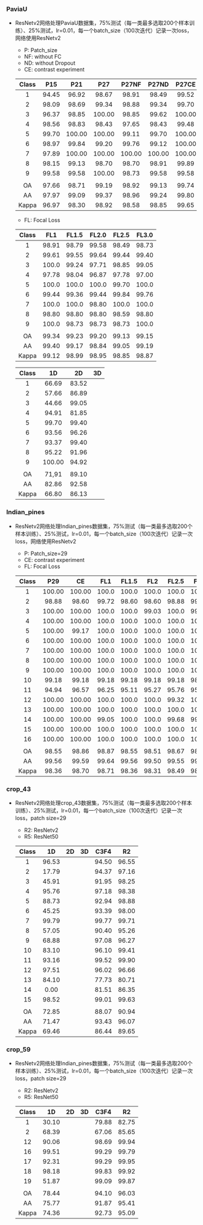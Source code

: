 ### PaviaU

- ResNetv2网络处理PaviaU数据集，75%测试（每一类最多选取200个样本训练）、25%测试，lr=0.01，每一个batch_size（100次迭代）记录一次loss，网络使用ResNetv2

  - P: Patch_size
  - NF: without FC
  - ND: without Dropout
  - CE: contrast experiment

  | Class |  P15  |  P21   |  P27   | P27NF  | P27ND  | P27CE  |
  | :---: | :---: | :----: | :----: | :----: | :----: | :----: |
  |   1   | 94.45 | 96.92  | 98.67  | 98.91  | 98.49  | 99.52  |
  |   2   | 98.09 | 98.69  | 99.34  | 98.88  | 99.34  | 99.70  |
  |   3   | 96.37 | 98.85  | 100.00 | 98.85  | 99.62  | 100.00 |
  |   4   | 98.56 | 98.83  | 98.43  | 97.65  | 98.43  | 99.48  |
  |   5   | 99.70 | 100.00 | 100.00 | 99.11  | 99.70  | 100.00 |
  |   6   | 98.97 | 99.84  | 99.20  | 99.76  | 99.12  | 100.00 |
  |   7   | 97.89 | 100.00 | 100.00 | 100.00 | 100.00 | 100.00 |
  |   8   | 98.15 | 99.13  | 98.70  | 98.70  | 98.91  | 99.89  |
  |   9   | 99.58 | 99.58  | 100.00 | 98.73  | 99.58  | 99.58  |
  |       |       |        |        |        |        |        |
  |  OA   | 97.66 | 98.71  | 99.19  | 98.92  | 99.13  | 99.74  |
  |  AA   | 97.97 | 99.09  | 99.37  | 98.96  | 99.24  | 99.80  |
  | Kappa | 96.97 | 98.30  | 98.92  | 98.58  | 98.85  | 99.65  |

  - FL: Focal Loss
  
  | Class |  FL1  | FL1.5 | FL2.0 | FL2.5 | FL3.0 |
  | :---: | :---: | :---: | :---: | :---: | :---: |
  |   1   | 98.91 | 98.79 | 99.58 | 98.49 | 98.73 |
  |   2   | 99.61 | 99.55 | 99.64 | 99.44 | 99.40 |
  |   3   | 100.0 | 99.24 | 97.71 | 98.85 | 99.05 |
  |   4   | 97.78 | 98.04 | 96.87 | 97.78 | 97.00 |
  |   5   | 100.0 | 100.0 | 100.0 | 99.70 | 100.0 |
  |   6   | 99.44 | 99.36 | 99.44 | 99.84 | 99.76 |
  |   7   | 100.0 | 100.0 | 98.80 | 100.0 | 100.0 |
  |   8   | 98.80 | 98.80 | 98.80 | 98.59 | 98.80 |
  |   9   | 100.0 | 98.73 | 98.73 | 98.73 | 100.0 |
  |       |       |       |       |       |       |
  |  OA   | 99.34 | 99.23 | 99.20 | 99.13 | 99.15 |
  |  AA   | 99.40 | 99.17 | 98.84 | 99.05 | 99.19 |
  | Kappa | 99.12 | 98.99 | 98.95 | 98.85 | 98.87 |

  

  | Class |   1D   |  2D   |  3D  |
  | :---: | :----: | :---: | :--: |
  |   1   | 66.69  | 83.52 |      |
  |   2   | 57.66  | 86.89 |      |
  |   3   | 44.66  | 99.05 |      |
  |   4   | 94.91  | 81.85 |      |
  |   5   | 99.70  | 99.40 |      |
  |   6   | 93.56  | 96.26 |      |
  |   7   | 93.37  | 99.40 |      |
  |   8   | 95.22  | 91.96 |      |
  |   9   | 100.00 | 94.92 |      |
  |       |        |       |      |
  |  OA   | 71,91  | 89.10 |      |
  |  AA   | 82.86  | 92.58 |      |
  | Kappa | 66.80  | 86.13 |      |

  



### Indian_pines

- ResNetv2网络处理Indian_pines数据集，75%测试（每一类最多选取200个样本训练）、25%测试，lr=0.01，每一个batch_size（100次迭代）记录一次loss，网络使用ResNetv2

  - P: Patch_size=29
  - CE: contrast experiment
  - FL: Focal Loss

  | Class |  P29   |   CE   |  FL1  | FL1.5 |  FL2  | FL2.5 |  FL3  |
  | :---: | :----: | :----: | :---: | :---: | :---: | :---: | :---: |
  |   1   | 100.00 | 100.00 | 100.0 | 100.0 | 100.0 | 100.0 | 100.0 |
  |   2   | 98.88  | 98.60  | 99.72 | 98.60 | 98.60 | 98.88 | 99.16 |
  |   3   | 100.00 | 100.00 | 100.0 | 100.0 | 99.03 | 100.0 | 99.03 |
  |   4   | 100.00 | 100.00 | 100.0 | 100.0 | 100.0 | 100.0 | 100.0 |
  |   5   | 100.00 | 99.17  | 100.0 | 100.0 | 100.0 | 100.0 | 100.0 |
  |   6   | 100.00 | 100.00 | 100.0 | 100.0 | 100.0 | 100.0 | 100.0 |
  |   7   | 100.00 | 100.00 | 100.0 | 100.0 | 100.0 | 100.0 | 100.0 |
  |   8   | 100.00 | 100.00 | 100.0 | 100.0 | 100.0 | 100.0 | 100.0 |
  |   9   | 100.00 | 100.00 | 100.0 | 100.0 | 100.0 | 100.0 | 100.0 |
  |  10   | 99.18  | 99.18  | 99.18 | 99.18 | 99.18 | 99.18 | 98.77 |
  |  11   | 94.94  | 96.57  | 96.25 | 95.11 | 95.27 | 95.76 | 95.92 |
  |  12   | 100.00 | 100.00 | 100.0 | 100.0 | 100.0 | 99.32 | 100.0 |
  |  13   | 100.00 | 100.00 | 100.0 | 100.0 | 100.0 | 100.0 | 100.0 |
  |  14   | 100.00 | 100.00 | 99.05 | 100.0 | 100.0 | 99.68 | 99.68 |
  |  15   | 100.00 | 100.00 | 100.0 | 100.0 | 100.0 | 100.0 | 100.0 |
  |  16   | 100.00 | 100.00 | 100.0 | 100.0 | 100.0 | 100.0 | 100.0 |
  |       |        |        |       |       |       |       |       |
  |  OA   | 98.55  | 98.86  | 98.87 | 98.55 | 98.51 | 98.67 | 98.67 |
  |  AA   | 99.56  | 99.59  | 99.64 | 99.56 | 99.50 | 99.55 | 99.54 |
  | Kappa | 98.36  | 98.70  | 98.71 | 98.36 | 98.31 | 98.49 | 98.49 |

### crop_43

- ResNetv2网络处理crop_43数据集，75%测试（每一类最多选取200个样本训练）、25%测试，lr=0.01，每一个batch_size（100次迭代）记录一次loss，patch size=29

  - R2: ResNetv2
  - R5: ResNet50

  | Class |  1D   |  2D  |  3D  | C3F4  |  R2   |
  | :---: | :---: | :--: | :--: | :---: | :---: |
  |   1   | 96.53 |      |      | 94.50 | 96.55 |
  |   2   | 17.79 |      |      | 94.37 | 97.16 |
  |   3   | 45.91 |      |      | 91.95 | 98.25 |
  |   4   | 95.76 |      |      | 97.18 | 98.38 |
  |   5   | 88.73 |      |      | 92.94 | 98.88 |
  |   6   | 45.25 |      |      | 93.39 | 98.00 |
  |   7   | 99.79 |      |      | 99.77 | 99.71 |
  |   8   | 57.05 |      |      | 90.40 | 95.26 |
  |   9   | 68.88 |      |      | 97.08 | 96.27 |
  |  10   | 83.10 |      |      | 96.10 | 99.41 |
  |  11   | 93.16 |      |      | 99.52 | 99.90 |
  |  12   | 97.51 |      |      | 96.02 | 96.66 |
  |  13   | 84.10 |      |      | 77.73 | 80.71 |
  |  14   | 0.00  |      |      | 81.51 | 86.35 |
  |  15   | 98.52 |      |      | 99.01 | 99.63 |
  |       |       |      |      |       |       |
  |  OA   | 72.85 |      |      | 88.07 | 90.94 |
  |  AA   | 71.47 |      |      | 93.43 | 96.07 |
  | Kappa | 69.46 |      |      | 86.44 | 89.65 |

### crop_59

- ResNetv2网络处理Indian_pines数据集，75%测试（每一类最多选取200个样本训练）、25%测试，lr=0.01，每一个batch_size（100次迭代）记录一次loss，patch size=29

  - R2: ResNetv2
  - R5: ResNet50

  | Class |  1D   |  2D  |  3D  | C3F4  |  R2   |
  | :---: | :---: | :--: | :--: | :---: | :---: |
  |   1   | 30.10 |      |      | 79.88 | 82.75 |
  |   2   | 68.39 |      |      | 67.06 | 85.65 |
  |  12   | 90.06 |      |      | 98.69 | 99.94 |
  |  16   | 99.51 |      |      | 99.29 | 99.79 |
  |  17   | 92.31 |      |      | 99.29 | 99.95 |
  |  18   | 98.18 |      |      | 99.83 | 99.92 |
  |  19   | 51.87 |      |      | 99.09 | 99.87 |
  |       |       |      |      |       |       |
  |  OA   | 78.44 |      |      | 94.10 | 96.03 |
  |  AA   | 75.77 |      |      | 91.87 | 95.41 |
  | Kappa | 74.36 |      |      | 92.73 | 95.09 |
